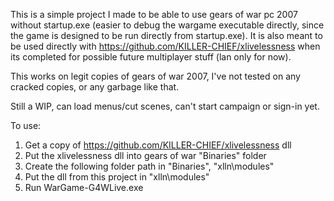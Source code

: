 This is a simple project I made to be able to use gears of war pc 2007 without startup.exe (easier to debug the wargame executable directly, since the game is designed to be run directly from startup.exe). It is also meant to be used directly with https://github.com/KILLER-CHIEF/xlivelessness when its completed for possible future multiplayer stuff (lan only for now).

This works on legit copies of gears of war 2007, I've not tested on any cracked copies, or any garbage like that.

Still a WIP, can load menus/cut scenes, can't start campaign or sign-in yet.

To use:

1) Get a copy of https://github.com/KILLER-CHIEF/xlivelessness dll
2) Put the xlivelessness dll into gears of war "Binaries" folder
3) Create the following folder path in "Binaries", "xlln\modules"
4) Put the dll from this project in "xlln\modules"
5) Run WarGame-G4WLive.exe